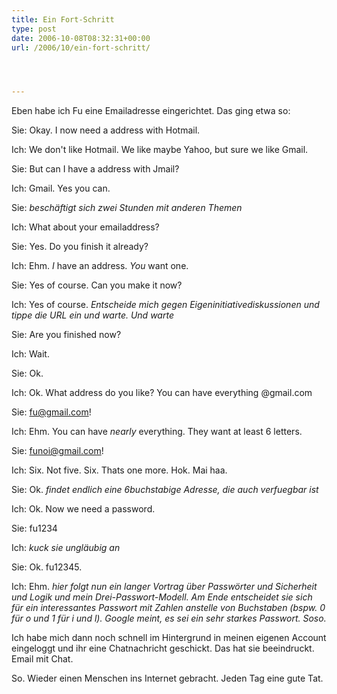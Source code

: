 ```yaml
---
title: Ein Fort-Schritt
type: post
date: 2006-10-08T08:32:31+00:00
url: /2006/10/ein-fort-schritt/




---
```

Eben habe ich Fu eine Emailadresse eingerichtet. Das ging etwa so:

Sie: Okay. I now need a address with Hotmail.

Ich: We don't like Hotmail. We like maybe Yahoo, but sure we like Gmail.

Sie: But can I have a address with Jmail?

Ich: Gmail. Yes you can.

Sie: _beschäftigt sich zwei Stunden mit anderen Themen_

Ich: What about your emailaddress?

Sie: Yes. Do you finish it already?

Ich: Ehm. _I_ have an address. _You_ want one.

Sie: Yes of course. Can you make it now?

Ich: Yes of course. _Entscheide mich gegen Eigeninitiativediskussionen und tippe die URL ein und warte. Und warte_

Sie: Are you finished now?

Ich: Wait.

Sie: Ok.

Ich: Ok. What address do you like? You can have everything @gmail.com

Sie: fu@gmail.com!

Ich: Ehm. You can have _nearly_ everything. They want at least 6 letters.

Sie: funoi@gmail.com!

Ich: Six. Not five. Six. Thats one more. Hok. Mai haa.

Sie: Ok. _findet endlich eine 6buchstabige Adresse, die auch verfuegbar ist_

Ich: Ok. Now we need a password.

Sie: fu1234

Ich: _kuck sie ungläubig an_

Sie: Ok. fu12345.

Ich: Ehm. _hier folgt nun ein langer Vortrag über Passwörter und Sicherheit und Logik und mein Drei-Passwort-Modell. Am Ende entscheidet sie sich für ein interessantes Passwort mit Zahlen anstelle von Buchstaben (bspw. 0 für o und 1 für i und l). Google meint, es sei ein sehr starkes Passwort. Soso._

Ich habe mich dann noch schnell im Hintergrund in meinen eigenen Account eingeloggt und ihr eine Chatnachricht geschickt. Das hat sie beeindruckt. Email mit Chat.

So. Wieder einen Menschen ins Internet gebracht. Jeden Tag eine gute Tat.
